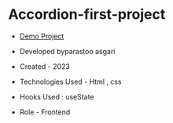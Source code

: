 # Accordion-first-project


- [Demo Project](https://parastoo-asgari.github.io/first-project/)

- Developed byparastoo asgari

- Created - 2023

- Technologies Used - Html , css 

- Hooks Used : useState 

- Role - Frontend

